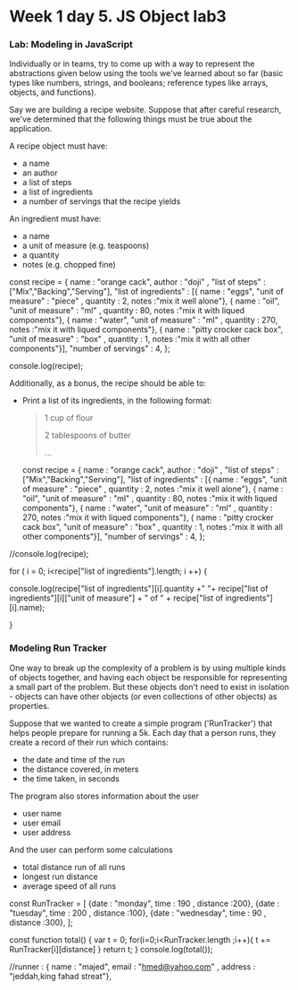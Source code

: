 # Week 1 day 5. JS Object lab3

### Lab: Modeling in JavaScript

Individually or in teams,
try to come up with a way to represent the abstractions given below using the
tools we've learned about so far (basic types like numbers, strings, and
booleans; reference types like arrays, objects, and functions).

Say we are building a recipe website. Suppose that after careful research, we've
determined that the following things must be true about the application.

A recipe object must have:

- a name
- an author
- a list of steps
- a list of ingredients
- a number of servings that the recipe yields

An ingredient must have:

- a name
- a unit of measure (e.g. teaspoons)
- a quantity
- notes (e.g. chopped fine)

const recipe = 
  {
    name : "orange cack",
    author : "doji" ,
    "list of steps" : ["Mix","Backing","Serving"],
    "list of ingredients" :  [{ name : "eggs", "unit of measure" : "piece" , quantity : 2, notes :"mix it well alone"},
                             { name : "oil", "unit of measure" : "ml" , quantity : 80, notes :"mix it with liqued components"},
                             { name : "water", "unit of measure" : "ml" , quantity : 270, notes :"mix it with liqued components"},
                             { name : "pitty crocker cack box", "unit of measure" : "box" , quantity : 1, notes :"mix it with all other components"}],
    "number of servings" : 4,
  };

console.log(recipe);




Additionally, as a bonus, the recipe should be able to:

- Print a list of its ingredients, in the following format:

  > 1 cup of flour
  >
  > 2 tablespoons of butter
  >
  > ...

  const recipe = 
  {
    name : "orange cack",
    author : "doji" ,
    "list of steps" : ["Mix","Backing","Serving"],
    "list of ingredients" :  [{ name : "eggs", "unit of measure" : "piece" , quantity : 2, notes :"mix it well alone"},
                             { name : "oil", "unit of measure" : "ml" , quantity : 80, notes :"mix it with liqued components"},
                             { name : "water", "unit of measure" : "ml" , quantity : 270, notes :"mix it with liqued components"},
                             { name : "pitty crocker cack box", "unit of measure" : "box" , quantity : 1, notes :"mix it with all other components"}],
    "number of servings" : 4,
  };

//console.log(recipe);

for ( i = 0; i<recipe["list of ingredients"].length; i ++)
{

console.log(recipe["list of ingredients"][i].quantity +" "+ recipe["list of ingredients"][i]["unit of measure"] + " of " + recipe["list of ingredients"][i].name);

}



### Modeling Run Tracker

One way to break up the complexity of a problem is by using multiple kinds of
objects together, and having each object be responsible for representing a small
part of the problem. But these objects don't need to exist in isolation -
objects can have other objects (or even collections of other objects) as
properties.

Suppose that we wanted to create a simple program ('RunTracker') that helps
people prepare for running a 5k. Each day that a person runs, they create a
record of their run which contains:

- the date and time of the run
- the distance covered, in meters
- the time taken, in seconds

The program also stores information about the user
- user name 
- user email
- user address

And the user can perform some calculations 
- total distance run of all runs
- longest run distance 
- average speed of all runs


const RunTracker = 
 [ {date : "monday", time : 190  , distance :200},
  {date : "tuesday", time : 200  , distance :100},
  {date : "wednesday", time : 90  , distance :300}, ];
 
 const function total()
{
   var t = 0;
   for(i=0;i<RunTracker.length ;i++){
     t += RunTracker[i][distance]
   }
  return t;
 }
console.log(total());

//runner :  { name : "majed", email : "hmed@yahoo.com" , address : "jeddah,king fahad streat"},
